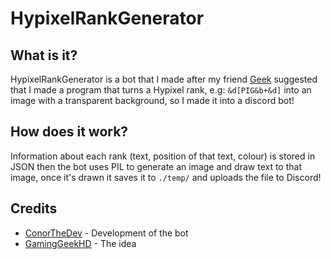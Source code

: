 # HypixelRankGenerator

## What is it?
HypixelRankGenerator is a bot that I made after my friend [Geek](https://twitter.com/GamingGeekHD) suggested that I made a program that turns a Hypixel rank, e.g: ``&d[PIG&b+&d]`` into an image with a transparent background, so I made it into a discord bot!

## How does it work?
Information about each rank (text, position of that text, colour) is stored in JSON then the bot uses PIL to generate an image and draw text to that image, once it's drawn it saves it to ``./temp/`` and uploads the file to Discord!

## Credits
- [ConorTheDev](https://conorthedev.me) - Development of the bot
- [GamingGeekHD](https://twitter.com/GamingGeekHD) - The idea

